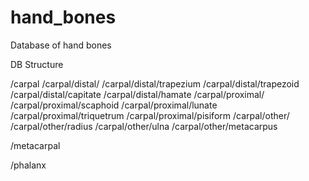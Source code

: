 # hand_bones
Database of hand bones

DB Structure

/carpal
/carpal/distal/
/carpal/distal/trapezium
/carpal/distal/trapezoid
/carpal/distal/capitate
/carpal/distal/hamate
/carpal/proximal/
/carpal/proximal/scaphoid
/carpal/proximal/lunate
/carpal/proximal/triquetrum
/carpal/proximal/pisiform
/carpal/other/
/carpal/other/radius
/carpal/other/ulna
/carpal/other/metacarpus

/metacarpal

/phalanx

